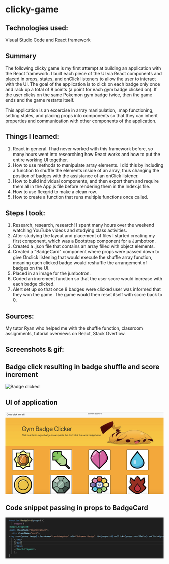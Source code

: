 # clicky-game

## Technologies used:
Visual Studio Code and React framework

## Summary 
The following clicky game is my first attempt at building an application with the React framework. I built each piece of the UI via React components and placed in props, states, and onClick listeners to allow the user to interact with the UI. The goal of the application is to click on each badge only once and rack up a total of 8 points (a point for each gym badge clicked on). If the user clicks on the same Pokemon gym badge twice, then the game ends and the game restarts itself. 

This application is an excercise in array manipulation, .map functioning, setting states, and placing props into components so that they can inherit properties and communication with other components of the application. 

## Things I learned:

1. React in general. I had never worked with this framework before, so many hours went into researching how React works and how to put the entire working UI together. 
2. How to use methods to manipulate array elements. I did this by including a function to shuffle the elements inside of an array, thus changing the position of badges with the assistance of an onClick listener. 
3. How to build individual components, and then export them and require them all in the App.js file before rendering them in the Index.js file.
4. How to use flexgrid to make a clean row. 
5. How to create a function that runs multiple functions once called.

## Steps I took:
1. Research, research, research! I spent many hours over the weekend watching YouTube videos and studying class activities. 
2. After studying the layout and placement of files I started creating my first component, which was a Bootstrap component for a Jumbotron.
3. Created a .json file that contains an array filled with object elements. 
4. Created a "BadgeCard" component where props were passed down to give Onclick listening that would execute the shuffle array function, meaning each clicked badge would reshuffle the arrangement of badges on the UI.
5. Placed in an image for the jumbotron.
6. Coded an increment function so that the user score would increase with each badge clicked. 
7. Alert set up so that once 8 badges were clicked user was informed that they won the game. The game would then reset itself with score back to 0.

## Sources: 
My tutor Ryan who helped me with the shuffle function, classroom assignments, tutorial overviews on React, Stack Overflow.

## Screenshots & gif:

## Badge click resulting in badge shuffle and score increment
![Badge clicked](https://github.com/demonaco/clicky-game/blob/master/clicky-game/public/badge.gif)

## UI of application
![UI](https://github.com/demonaco/clicky-game/blob/master/clicky-game/public/Screen%20Shot%202020-02-19%20at%205.10.54%20PM.png)

## Code snippet passing in props to BadgeCard
![Passing props](https://github.com/demonaco/clicky-game/blob/master/clicky-game/public/Screen%20Shot%202020-02-19%20at%205.12.16%20PM.png)